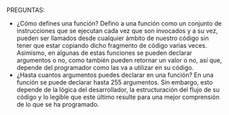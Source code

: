 PREGUNTAS:

-  ¿Cómo defines una función?
Defino a una función como un conjunto de instrucciones que se ejecutan cada vez que son invocados y a su vez, pueden ser llamados desde cualquier ámbito de nuestro código sin tener que estar copiando dicho fragmento de código varias veces. Asimismo, en algunas de estas funciones se pueden declarar argumentos o no, como también pueden retornar un valor o no, así que, depende del programador como las va a utilizar en su código.
-  ¿Hasta cuantos argumentos puedes declarar en una función?
En una función se puede declarar hasta 255 argumentos. Sin embargo, esto depende de la lógica del desarrollador, la estructuración del flujo de su código y lo legible que este último resulte para una mejor comprensión de lo que se ha programado.